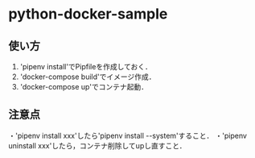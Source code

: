 # python-docker-sample

## 使い方
1. 'pipenv install'でPipfileを作成しておく．
2. 'docker-compose build'でイメージ作成．
3. 'docker-compose up'でコンテナ起動．

## 注意点
・'pipenv install xxx'したら'pipenv install --system'すること．
・'pipenv uninstall xxx'したら，コンテナ削除してupし直すこと．




